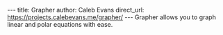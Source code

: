 --- title: Grapher author: Caleb Evans direct_url: https://projects.calebevans.me/grapher/ ---
Grapher allows you to graph linear and polar equations with ease.
